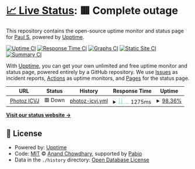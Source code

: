 # [📈 Live Status](https://devnullsans.github.io/upptime-monitor): <!--live status--> **🟥 Complete outage**

This repository contains the open-source uptime monitor and status page for [Paul S](https://devnullsans.github.io/upptime-monitor), powered by [Upptime](https://github.com/upptime/upptime).

[![Uptime CI](https://github.com/devnullsans/upptime-monitor/workflows/Uptime%20CI/badge.svg)](https://github.com/devnullsans/upptime-monitor/actions?query=workflow%3A%22Uptime+CI%22)
[![Response Time CI](https://github.com/devnullsans/upptime-monitor/workflows/Response%20Time%20CI/badge.svg)](https://github.com/devnullsans/upptime-monitor/actions?query=workflow%3A%22Response+Time+CI%22)
[![Graphs CI](https://github.com/devnullsans/upptime-monitor/workflows/Graphs%20CI/badge.svg)](https://github.com/devnullsans/upptime-monitor/actions?query=workflow%3A%22Graphs+CI%22)
[![Static Site CI](https://github.com/devnullsans/upptime-monitor/workflows/Static%20Site%20CI/badge.svg)](https://github.com/devnullsans/upptime-monitor/actions?query=workflow%3A%22Static+Site+CI%22)
[![Summary CI](https://github.com/devnullsans/upptime-monitor/workflows/Summary%20CI/badge.svg)](https://github.com/devnullsans/upptime-monitor/actions?query=workflow%3A%22Summary+CI%22)

With [Upptime](https://upptime.js.org), you can get your own unlimited and free uptime monitor and status page, powered entirely by a GitHub repository. We use [Issues](https://github.com/devnullsans/upptime-monitor/issues) as incident reports, [Actions](https://github.com/devnullsans/upptime-monitor/actions) as uptime monitors, and [Pages](https://devnullsans.github.io/upptime-monitor) for the status page.

<!--start: status pages-->
<!-- This summary is generated by Upptime (https://github.com/upptime/upptime) -->
<!-- Do not edit this manually, your changes will be overwritten -->
<!-- prettier-ignore -->
| URL | Status | History | Response Time | Uptime |
| --- | ------ | ------- | ------------- | ------ |
| <img alt="" src="https://icons.duckduckgo.com/ip3/photoz-icvj.onrender.com.ico" height="13"> [Photoz ICVJ](https://photoz-icvj.onrender.com/ping) | 🟥 Down | [photoz-icvj.yml](https://github.com/devnullsans/upptime-monitor/commits/HEAD/history/photoz-icvj.yml) | <details><summary><img alt="Response time graph" src="./graphs/photoz-icvj/response-time-week.png" height="20"> 1275ms</summary><br><a href="https://devnullsans.github.io/upptime-monitor/history/photoz-icvj"><img alt="Response time 3329" src="https://img.shields.io/endpoint?url=https%3A%2F%2Fraw.githubusercontent.com%2Fdevnullsans%2Fupptime-monitor%2FHEAD%2Fapi%2Fphotoz-icvj%2Fresponse-time.json"></a><br><a href="https://devnullsans.github.io/upptime-monitor/history/photoz-icvj"><img alt="24-hour response time 566" src="https://img.shields.io/endpoint?url=https%3A%2F%2Fraw.githubusercontent.com%2Fdevnullsans%2Fupptime-monitor%2FHEAD%2Fapi%2Fphotoz-icvj%2Fresponse-time-day.json"></a><br><a href="https://devnullsans.github.io/upptime-monitor/history/photoz-icvj"><img alt="7-day response time 1275" src="https://img.shields.io/endpoint?url=https%3A%2F%2Fraw.githubusercontent.com%2Fdevnullsans%2Fupptime-monitor%2FHEAD%2Fapi%2Fphotoz-icvj%2Fresponse-time-week.json"></a><br><a href="https://devnullsans.github.io/upptime-monitor/history/photoz-icvj"><img alt="30-day response time 2612" src="https://img.shields.io/endpoint?url=https%3A%2F%2Fraw.githubusercontent.com%2Fdevnullsans%2Fupptime-monitor%2FHEAD%2Fapi%2Fphotoz-icvj%2Fresponse-time-month.json"></a><br><a href="https://devnullsans.github.io/upptime-monitor/history/photoz-icvj"><img alt="1-year response time 3329" src="https://img.shields.io/endpoint?url=https%3A%2F%2Fraw.githubusercontent.com%2Fdevnullsans%2Fupptime-monitor%2FHEAD%2Fapi%2Fphotoz-icvj%2Fresponse-time-year.json"></a></details> | <details><summary><a href="https://devnullsans.github.io/upptime-monitor/history/photoz-icvj">98.36%</a></summary><a href="https://devnullsans.github.io/upptime-monitor/history/photoz-icvj"><img alt="All-time uptime 97.72%" src="https://img.shields.io/endpoint?url=https%3A%2F%2Fraw.githubusercontent.com%2Fdevnullsans%2Fupptime-monitor%2FHEAD%2Fapi%2Fphotoz-icvj%2Fuptime.json"></a><br><a href="https://devnullsans.github.io/upptime-monitor/history/photoz-icvj"><img alt="24-hour uptime 98.95%" src="https://img.shields.io/endpoint?url=https%3A%2F%2Fraw.githubusercontent.com%2Fdevnullsans%2Fupptime-monitor%2FHEAD%2Fapi%2Fphotoz-icvj%2Fuptime-day.json"></a><br><a href="https://devnullsans.github.io/upptime-monitor/history/photoz-icvj"><img alt="7-day uptime 98.36%" src="https://img.shields.io/endpoint?url=https%3A%2F%2Fraw.githubusercontent.com%2Fdevnullsans%2Fupptime-monitor%2FHEAD%2Fapi%2Fphotoz-icvj%2Fuptime-week.json"></a><br><a href="https://devnullsans.github.io/upptime-monitor/history/photoz-icvj"><img alt="30-day uptime 97.13%" src="https://img.shields.io/endpoint?url=https%3A%2F%2Fraw.githubusercontent.com%2Fdevnullsans%2Fupptime-monitor%2FHEAD%2Fapi%2Fphotoz-icvj%2Fuptime-month.json"></a><br><a href="https://devnullsans.github.io/upptime-monitor/history/photoz-icvj"><img alt="1-year uptime 97.72%" src="https://img.shields.io/endpoint?url=https%3A%2F%2Fraw.githubusercontent.com%2Fdevnullsans%2Fupptime-monitor%2FHEAD%2Fapi%2Fphotoz-icvj%2Fuptime-year.json"></a></details>

<!--end: status pages-->

[**Visit our status website →**](https://devnullsans.github.io/upptime-monitor)

## 📄 License

- Powered by: [Upptime](https://github.com/upptime/upptime)
- Code: [MIT](./LICENSE) © [Anand Chowdhary](https://anandchowdhary.com), supported by [Pabio](https://pabio.com)
- Data in the `./history` directory: [Open Database License](https://opendatacommons.org/licenses/odbl/1-0/)
